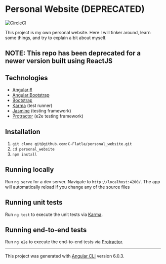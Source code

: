 # Personal Website (DEPRECATED)
[![CircleCI](https://circleci.com/gh/C-Flatla/personal_website/tree/master.svg?style=svg&circle-token=2df60417e7c64708414f93ceed2cd3542a11a60c)](https://circleci.com/gh/C-Flatla/personal_website/tree/master)

This project is my own personal website. Here I will tinker around, learn some things, and try to explain a bit about myself.

## NOTE: This repo has been deprecated for a newer version built using ReactJS

## Technologies
- [Angular 6](https://angular.io/)
- [Angular Bootstrap](https://ng-bootstrap.github.io/#/home)
- [Bootstrap](https://getbootstrap.com)
- [Karma](https://karma-runner.github.io) (test runner)
- [Jasmine](https://jasmine.github.io/) (testing framework)
- [Protractor](http://www.protractortest.org/) (e2e testing framework)

## Installation
1. `git clone git@github.com:C-Flatla/personal_website.git`
2. `cd personal_website`
3. `npm install`

## Running locally
Run `ng serve` for a dev server. Navigate to `http://localhost:4200/`. The app will automatically reload if you change any of the source files

## Running unit tests

Run `ng test` to execute the unit tests via [Karma](https://karma-runner.github.io).

## Running end-to-end tests

Run `ng e2e` to execute the end-to-end tests via [Protractor](http://www.protractortest.org/).

---
This project was generated with [Angular CLI](https://github.com/angular/angular-cli) version 6.0.3.
